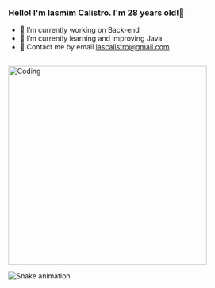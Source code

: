 ### Hello! I'm Iasmim Calistro. I'm 28 years old!👋


- 🔭 I’m currently working on Back-end
- 🌱 I’m currently learning and improving Java
- 💬 Contact me by email iascalistro@gmail.com
##

<img aling="rigth" alt="Coding" width="400" src="https://cdn.discordapp.com/attachments/788939021387694110/1133227380912164936/download20230701233635.png">


![Snake animation](https://github.com/iasmimcalistro/blob/output/github-contribution-grid-snake.svg)
